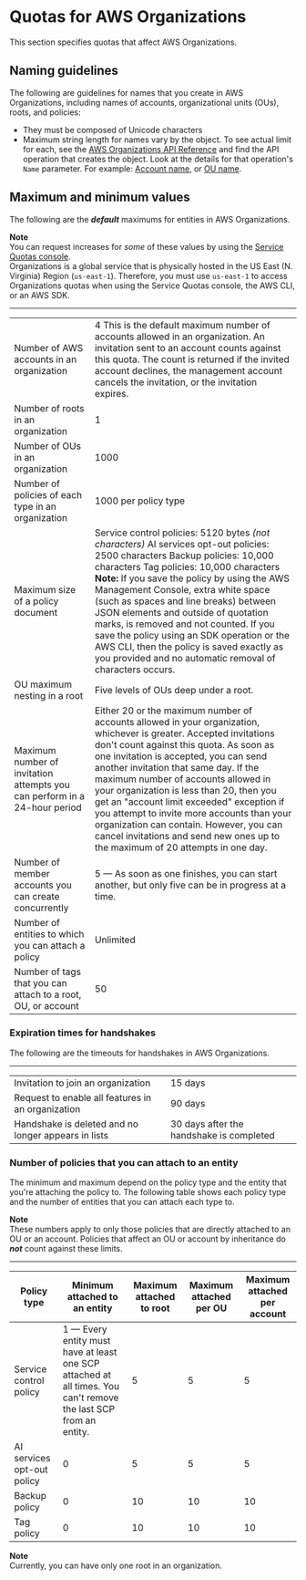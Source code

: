 # Quotas for AWS Organizations<a name="orgs_reference_limits"></a>

This section specifies quotas that affect AWS Organizations\.

## Naming guidelines<a name="name-limits"></a>

The following are guidelines for names that you create in AWS Organizations, including names of accounts, organizational units \(OUs\), roots, and policies:
+ They must be composed of Unicode characters
+ Maximum string length for names vary by the object\. To see actual limit for each, see the [AWS Organizations API Reference](https://docs.aws.amazon.com/organizations/latest/APIReference/) and find the API operation that creates the object\. Look at the details for that operation's `Name` parameter\. For example: [Account name](https://docs.aws.amazon.com/organizations/latest/APIReference/API_CreateAccount.html#organizations-CreateAccount-request-AccountName), or [OU name](https://docs.aws.amazon.com/organizations/latest/APIReference/API_CreateOrganizationalUnit.html#organizations-CreateOrganizationalUnit-request-Name)\.

## Maximum and minimum values<a name="min-max-values"></a>

The following are the ***default*** maximums for entities in AWS Organizations\. 

**Note**  
You can request increases for *some* of these values by using the [Service Quotas console](https://console.aws.amazon.com/servicequotas/home?region=us-east-1#!/services/organizations/quotas)\.   
Organizations is a global service that is physically hosted in the US East \(N\. Virginia\) Region \(`us-east-1`\)\. Therefore, you must use `us-east-1` to access Organizations quotas when using the Service Quotas console, the AWS CLI, or an AWS SDK\.


****  

|  |  | 
| --- |--- |
|  Number of AWS accounts in an organization  |   4  This is the default maximum number of accounts allowed in an organization\.  An invitation sent to an account counts against this quota\. The count is returned if the invited account declines, the management account cancels the invitation, or the invitation expires\.  | 
|  Number of roots in an organization  |  1  | 
|  Number of OUs in an organization  |  1000  | 
|  Number of policies of each type in an organization  |  1000 per policy type  | 
|  Maximum size of a policy document  |  Service control policies: 5120 bytes *\(not characters\)* AI services opt\-out policies: 2500 characters Backup policies: 10,000 characters Tag policies: 10,000 characters **Note:** If you save the policy by using the AWS Management Console, extra white space \(such as spaces and line breaks\) between JSON elements and outside of quotation marks, is removed and not counted\. If you save the policy using an SDK operation or the AWS CLI, then the policy is saved exactly as you provided and no automatic removal of characters occurs\.   | 
|  OU maximum nesting in a root  |  Five levels of OUs deep under a root\.  | 
|  Maximum number of invitation attempts you can perform in a 24\-hour period  |  Either 20 or the maximum number of accounts allowed in your organization, whichever is greater\. Accepted invitations don't count against this quota\. As soon as one invitation is accepted, you can send another invitation that same day\. If the maximum number of accounts allowed in your organization is less than 20, then you get an "account limit exceeded" exception if you attempt to invite more accounts than your organization can contain\. However, you can cancel invitations and send new ones up to the maximum of 20 attempts in one day\.  | 
|  Number of member accounts you can create concurrently  |  5 — As soon as one finishes, you can start another, but only five can be in progress at a time\.  | 
|  Number of entities to which you can attach a policy  |  Unlimited  | 
|  Number of tags that you can attach to a root, OU, or account  |  50  | 

### Expiration times for handshakes<a name="min-max-handshakes"></a>

The following are the timeouts for handshakes in AWS Organizations\.


****  

|  |  | 
| --- |--- |
|  Invitation to join an organization  |  15 days  | 
|  Request to enable all features in an organization  |  90 days  | 
|  Handshake is deleted and no longer appears in lists  |  30 days after the handshake is completed  | 

### Number of policies that you can attach to an entity<a name="min-max-policies"></a>

The minimum and maximum depend on the policy type and the entity that you're attaching the policy to\. The following table shows each policy type and the number of entities that you can attach each type to\.

**Note**  
These numbers apply to only those policies that are directly attached to an OU or an account\. Policies that affect an OU or account by inheritance do ***not*** count against these limits\.


****  

| Policy type | Minimum attached to an entity | Maximum attached to root | Maximum attached per OU | Maximum attached per account | 
| --- | --- | --- | --- | --- | 
| Service control policy | 1 — Every entity must have at least one SCP attached at all times\. You can't remove the last SCP from an entity\. | 5 | 5 | 5 | 
| AI services opt\-out policy | 0 | 5 | 5 | 5 | 
| Backup policy | 0 | 10 | 10 | 10 | 
| Tag policy | 0 | 10 | 10 | 10 | 

**Note**  
Currently, you can have only one root in an organization\.